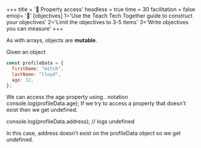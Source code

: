 +++
title = '🚪 Property access'
headless = true
time = 30
facilitation = false
emoji= '🧩'
[objectives]
    1='Use the Teach Tech Together guide to construct your objectives'
    2='Limit the objectives to 3-5 items'
    3='Write objectives you can measure'
+++

As with arrays, objects are **mutable**.

Given an object

```js
const profileData = {
  firstName: "mitch",
  lastName: "lloyd",
  age: 32,
};
```

We can access the age property using . notation
console.log(profileData.age);
If we try to access a property that doesn’t exist then we get undefined.

console.log(profileData.address); // logs undefined

In this case, address doesn’t exist on the profileData object so we get undefined.
